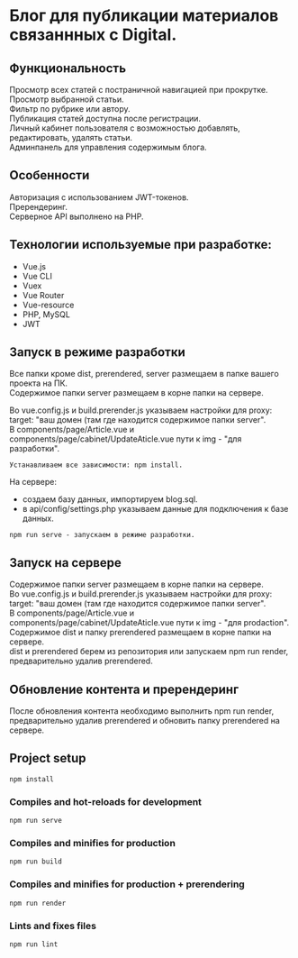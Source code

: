 # Блог для публикации материалов связаннных с Digital.

## Функциональность
Просмотр всех статей с постраничной навигацией при прокрутке.  
Просмотр выбранной статьи.  
Фильтр по рубрике или автору.  
Публикация статей доступна после регистрации.  
Личный кабинет пользователя с возможностью добавлять, редактировать, удалять статьи.  
Админпанель для управления содержимым блога.

## Особенности
Авторизация с использованием JWT-токенов.  
Пререндеринг.  
Серверное API выполнено на PHP.

## Технологии используемые при разработке:
- Vue.js
- Vue CLI
- Vuex
- Vue Router
- Vue-resource
- PHP, MySQL
- JWT

## Запуск в режиме разработки
Все папки кроме dist, prerendered, server размещаем в папке вашего проекта на ПК.  
Содержимое папки server размещаем в корне папки на сервере.  

Во vue.config.js и build.prerender.js указываем настройки для proxy: target: "ваш домен (там где находится содержимое папки server".  
В components/page/Article.vue и components/page/cabinet/UpdateAticle.vue пути к img - "для разработки".
```  
Устанавливаем все зависимости: npm install.
```  

На сервере:
- создаем базу данных, импортируем blog.sql.
- в api/config/settings.php указываем данные для подключения к базе данных.

````
npm run serve - запускаем в режиме разработки.
````

## Запуск на сервере 
Содержимое папки server размещаем в корне папки на сервере.  
Во vue.config.js и build.prerender.js указываем настройки для proxy: target: "ваш домен (там где находится содержимое папки server".  
В components/page/Article.vue и components/page/cabinet/UpdateAticle.vue пути к img - "для prodaction".  
Содержимое dist и папку prerendered размещаем в корне папки на сервере.  
dist и prerendered берем из репозитория или запускаем npm run render, предварительно удалив prerendered.

## Обновление контента и пререндеринг
После обновления контента необходимо выполнить npm run render, предварительно удалив prerendered и обновить папку prerendered на сервере.

## Project setup
```
npm install
```

### Compiles and hot-reloads for development
```
npm run serve
```

### Compiles and minifies for production
```
npm run build
```
### Compiles and minifies for production + prerendering
```
npm run render
```

### Lints and fixes files
```
npm run lint
``` 
